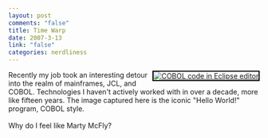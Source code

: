 ```yaml
--- 
layout: post
comments: "false"
title: Time Warp
date: 2007-3-13
link: "false"
categories: nerdliness
---
```

<div style="float: right; margin-left: 10px; margin-bottom: 10px;">
<a href="http://www.flickr.com/photos/zanshin/420327243/" title="COBOL code in Eclipse editor"><img src="http://farm1.static.flickr.com/179/420327243_fe4bf87835_m.jpg" alt="COBOL code in Eclipse editor" style="border: solid 2px #000000;" /></a>
<br />
</div>
<p>Recently my job took an interesting detour into the realm of mainframes, JCL, and COBOL. Technologies I haven't actively worked with in over a decade, more like fifteen years. The image captured here is the iconic "Hello World!" program, COBOL style. <br />
<br />
Why do I feel like Marty McFly?</p>
<br clear="all" />
